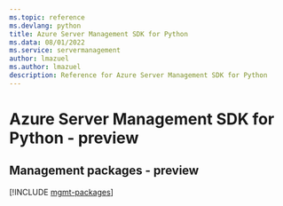 ```yaml
---
ms.topic: reference
ms.devlang: python
title: Azure Server Management SDK for Python
ms.data: 08/01/2022
ms.service: servermanagement
author: lmazuel
ms.author: lmazuel
description: Reference for Azure Server Management SDK for Python
---
```

# Azure Server Management SDK for Python - preview

## Management packages - preview
[!INCLUDE [mgmt-packages](server-management-mgmt-index.md)]
